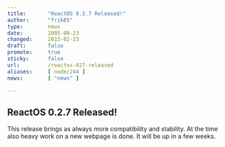 ```yaml
---
title:       "ReactOS 0.2.7 Released!"
author:      "frik85"
type:        news
date:        2005-08-23
changed:     2013-02-23
draft:       false
promote:     true
sticky:      false
url:         /reactos-027-released
aliases:     [ node/244 ]
news:        [ "news" ]

---
```


<h2>ReactOS 0.2.7 Released!</h2>
<p>This release brings as always more compatibility and stability. At the time also heavy work on a new webpage is done. It will be up in a few weeks. </p>
